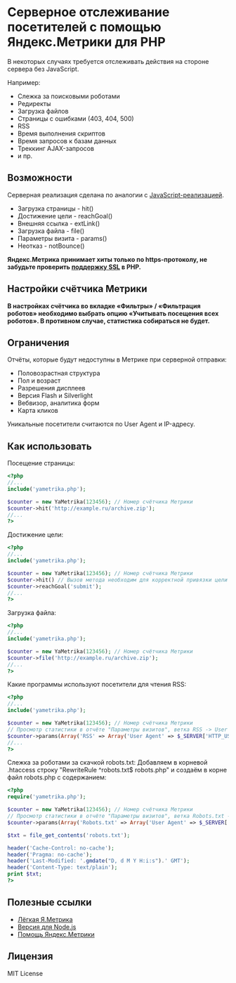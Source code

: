 # Серверное отслеживание посетителей с помощью Яндекс.Метрики для PHP

В некоторых случаях требуется отслеживать действия на стороне сервера без JavaScript.

Например:
+ Слежка за поисковыми роботами
+ Редиректы
+ Загрузка файлов
+ Страницы с ошибками (403, 404, 500)
+ RSS
+ Время выполнения скриптов
+ Время запросов к базам данных
+ Треккинг AJAX-запросов
+ и пр.

## Возможности
Серверная реализация сделана по аналогии с [JavaScript-реализацией](http://help.yandex.ru/metrika/?id=1113052).
+ Загрузка страницы - hit()
+ Достижение цели - reachGoal()
+ Внешняя ссылка - extLink()
+ Загрузка файла - file()
+ Параметры визита - params()
+ Неотказ - notBounce()
 
**Яндекс.Метрика принимает хиты только по https-протоколу, не забудьте проверить [поддержку SSL](https://github.com/hcodes/server_yametrika/blob/master/yametrika.php#L283) в PHP.**

## Настройки счётчика Метрики
**В настройках счётчика во вкладке «Фильтры» / «Фильтрация роботов» необходимо выбрать опцию «Учитывать посещения всех роботов». В противном случае, статистика собираться не будет.**

## Ограничения
Отчёты, которые будут недоступны в Метрике при серверной отправки:
+ Половозрастная структура
+ Пол и возраст
+ Разрешения дисплеев
+ Версия Flash и Silverlight
+ Вебвизор, аналитика форм
+ Карта кликов

Уникальные посетители считаются по User Agent и IP-адресу.


## Как использовать
Посещение страницы:
  ```PHP
<?php
//...
include('yametrika.php');

$counter = new YaMetrika(123456); // Номер счётчика Метрики
$counter->hit('http://example.ru/archive.zip');
//...
?>
  ```

Достижение цели:
  ```PHP
<?php
//...
include('yametrika.php');

$counter = new YaMetrika(123456); // Номер счётчика Метрики
$counter->hit() // Вызов метода необходим для корректной привязки цели к визиту
$counter->reachGoal('submit');
//...
?>
  ```

Загрузка файла:
  ```PHP
<?php
//...
include('yametrika.php');

$counter = new YaMetrika(123456); // Номер счётчика Метрики
$counter->file('http://example.ru/archive.zip');
//...
?>
  ```

Какие программы используют посетители для чтения RSS:
  ```PHP
<?php
//...
include('yametrika.php');

$counter = new YaMetrika(123456); // Номер счётчика Метрики
// Просмотр статистики в отчёте "Параметры визитов", ветка RSS -> User Agent
$counter->params(Array('RSS' => Array('User Agent' => $_SERVER['HTTP_USER_AGENT'])));
//...
?>
  ```

Слежка за роботами за скачкой robots.txt:
Добавляем в корневой .htaccess строку "RewriteRule ^robots.txt$ robots.php" и создаём в корне файл robots.php с содержанием:
  ```PHP
<?php
require('yametrika.php');

$counter = new YaMetrika(123456); // Номер счётчика Метрики
// Просмотр статистики в отчёте "Параметры визитов", ветка Robots.txt -> User Agent
$counter->params(Array('Robots.txt' => Array('User Agent' => $_SERVER['HTTP_USER_AGENT'])));

$txt = file_get_contents('robots.txt');

header('Cache-Control: no-cache');
header('Pragma: no-cache');
header('Last-Modified: '.gmdate("D, d M Y H:i:s").' GMT');
header('Content-Type: text/plain');
print $txt;
?>
  ```

## Полезные ссылки
+ [Лёгкая Я.Метрика](https://github.com/hcodes/lyam/)
+ [Версия для Node.js](https://github.com/hcodes/server_yametrika_nodejs/)
+ [Помощь Яндекс.Метрики](https://yandex.ru/support/metrica/)


## Лицензия
MIT License
